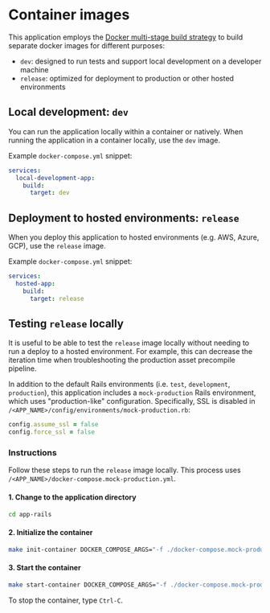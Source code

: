# Container images

This application employs the [Docker multi-stage build strategy](https://docs.docker.com/build/building/multi-stage/) to build separate docker images for different purposes:

* `dev`: designed to run tests and support local development on a developer machine
* `release`: optimized for deployment to production or other hosted environments

## Local development: `dev`

You can run the application locally within a container or natively. When running the application in a container locally, use the `dev` image.

Example `docker-compose.yml` snippet:

```yaml
services:
  local-development-app:
    build:
      target: dev
```

## Deployment to hosted environments: `release`

When you deploy this application to hosted environments (e.g. AWS, Azure, GCP), use the `release` image.

Example `docker-compose.yml` snippet:

```yaml
services:
  hosted-app:
    build:
      target: release
```

## Testing `release` locally

It is useful to be able to test the `release` image locally without needing to run a deploy to a hosted environment. For example, this can decrease the iteration time when troubleshooting the production asset precompile pipeline.

In addition to the default Rails environments (i.e. `test`, `development`, `production`), this application includes a `mock-production` Rails environment, which uses "production-like" configuration. Specifically, SSL is disabled in `/<APP_NAME>/config/environments/mock-production.rb`:

```ruby
config.assume_ssl = false
config.force_ssl = false
```

### Instructions

Follow these steps to run the `release` image locally. This process uses `/<APP_NAME>/docker-compose.mock-production.yml`.

#### 1. Change to the application directory

```bash
cd app-rails
```

#### 2. Initialize the container

```bash
make init-container DOCKER_COMPOSE_ARGS="-f ./docker-compose.mock-production.yml"
```

#### 3. Start the container

```bash
make start-container DOCKER_COMPOSE_ARGS="-f ./docker-compose.mock-production.yml"
```

To stop the container, type `Ctrl-C`.

